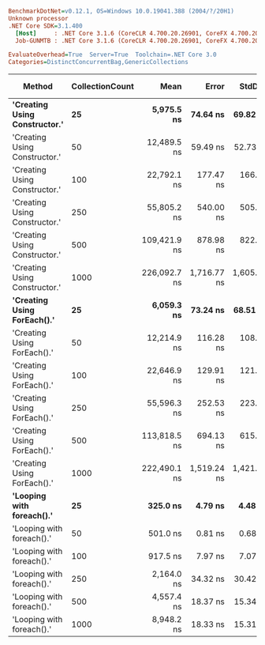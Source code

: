 ``` ini

BenchmarkDotNet=v0.12.1, OS=Windows 10.0.19041.388 (2004/?/20H1)
Unknown processor
.NET Core SDK=3.1.400
  [Host]     : .NET Core 3.1.6 (CoreCLR 4.700.20.26901, CoreFX 4.700.20.31603), X64 RyuJIT
  Job-GUNMTB : .NET Core 3.1.6 (CoreCLR 4.700.20.26901, CoreFX 4.700.20.31603), X64 RyuJIT

EvaluateOverhead=True  Server=True  Toolchain=.NET Core 3.0  
Categories=DistinctConcurrentBag,GenericCollections  

```
|                        Method | CollectionCount |         Mean |       Error |      StdDev |  Gen 0 | Gen 1 | Gen 2 | Allocated |
|------------------------------ |---------------- |-------------:|------------:|------------:|-------:|------:|------:|----------:|
| **&#39;Creating Using Constructor.&#39;** |              **25** |   **5,975.5 ns** |    **74.64 ns** |    **69.82 ns** | **0.0076** |     **-** |     **-** |    **2192 B** |
| &#39;Creating Using Constructor.&#39; |              50 |  12,489.5 ns |    59.49 ns |    52.73 ns | 0.0153 |     - |     - |    4408 B |
| &#39;Creating Using Constructor.&#39; |             100 |  22,792.1 ns |   177.47 ns |   166.00 ns | 0.0305 |     - |     - |    9064 B |
| &#39;Creating Using Constructor.&#39; |             250 |  55,805.2 ns |   540.00 ns |   505.11 ns | 0.0610 |     - |     - |   19288 B |
| &#39;Creating Using Constructor.&#39; |             500 | 109,421.9 ns |   878.98 ns |   822.20 ns | 0.1221 |     - |     - |   40168 B |
| &#39;Creating Using Constructor.&#39; |            1000 | 226,092.7 ns | 1,716.77 ns | 1,605.86 ns | 0.2441 |     - |     - |   83336 B |
|   **&#39;Creating Using ForEach().&#39;** |              **25** |   **6,059.3 ns** |    **73.24 ns** |    **68.51 ns** | **0.0076** |     **-** |     **-** |    **1960 B** |
|   &#39;Creating Using ForEach().&#39; |              50 |  12,214.9 ns |   116.28 ns |   108.77 ns |      - |     - |     - |    3994 B |
|   &#39;Creating Using ForEach().&#39; |             100 |  22,646.9 ns |   129.91 ns |   121.52 ns | 0.0305 |     - |     - |    8232 B |
|   &#39;Creating Using ForEach().&#39; |             250 |  55,596.3 ns |   252.53 ns |   223.86 ns | 0.0610 |     - |     - |   17256 B |
|   &#39;Creating Using ForEach().&#39; |             500 | 113,818.5 ns |   694.13 ns |   615.33 ns | 0.1221 |     - |     - |   36137 B |
|   &#39;Creating Using ForEach().&#39; |            1000 | 222,490.1 ns | 1,519.24 ns | 1,421.10 ns | 0.2441 |     - |     - |   75304 B |
|     **&#39;Looping with foreach().&#39;** |              **25** |     **325.0 ns** |     **4.79 ns** |     **4.48 ns** | **0.0277** |     **-** |     **-** |     **264 B** |
|     &#39;Looping with foreach().&#39; |              50 |     501.0 ns |     0.81 ns |     0.68 ns | 0.0486 |     - |     - |     464 B |
|     &#39;Looping with foreach().&#39; |             100 |     917.5 ns |     7.97 ns |     7.07 ns | 0.0906 |     - |     - |     864 B |
|     &#39;Looping with foreach().&#39; |             250 |   2,164.0 ns |    34.32 ns |    30.42 ns | 0.2174 |     - |     - |    2064 B |
|     &#39;Looping with foreach().&#39; |             500 |   4,557.4 ns |    18.37 ns |    15.34 ns | 0.4272 |     - |     - |    4064 B |
|     &#39;Looping with foreach().&#39; |            1000 |   8,948.2 ns |    18.33 ns |    15.31 ns | 0.8545 |     - |     - |    8064 B |
